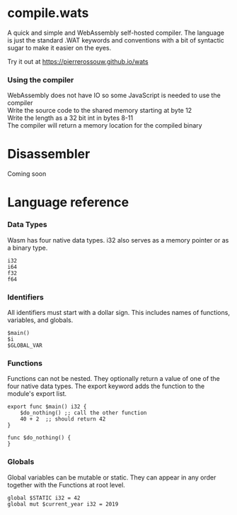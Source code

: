 # compile.wats
A quick and simple and WebAssembly self-hosted compiler. The language is just the standard .WAT keywords and conventions with a bit of syntactic sugar to make it easier on the eyes. 

Try it out at https://pierrerossouw.github.io/wats

### Using the compiler
WebAssembly does not have IO so some JavaScript is needed to use the compiler  
Write the source code to the shared memory starting at byte 12  
Write the length as a 32 bit int in bytes 8-11  
The compiler will return a memory location for the compiled binary  

# Disassembler
Coming soon

# Language reference

### Data Types

Wasm has four native data types. i32 also serves as a memory pointer or as a binary type.

```
i32
i64
f32
f64
```

### Identifiers

All identifiers must start with a dollar sign. This includes names of functions, variables, and globals.

```
$main()
$i
$GLOBAL_VAR
```

### Functions

Functions can not be nested. They optionally return a value of one of the four native data types. 
The export keyword adds the function to the module's export list.

```
export func $main() i32 {
    $do_nothing() ;; call the other function
    40 + 2  ;; should return 42 
}

func $do_nothing() {
}
```

### Globals

Global variables can be mutable or static. They can appear in any order together with the Functions at root level.

```
global $STATIC i32 = 42
global mut $current_year i32 = 2019
```
